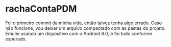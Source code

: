 # rachaContaPDM
Foi o primeiro commit da minha vida, então talvez tenha algo errado. Caso não funcione, vou deixar um arquivo compactado com as pastas do projeto.
Emulei usando um dispositivo com o Android 8.0, e foi tudo conforme esperado.

